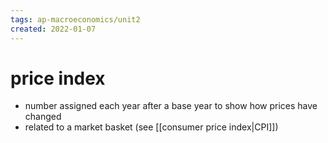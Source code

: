 ```yaml
---
tags: ap-macroeconomics/unit2 
created: 2022-01-07
---
```


# price index

- number assigned each year after a base year to show how prices have changed
- related to a market basket (see [[consumer price index|CPI]])

<!---->